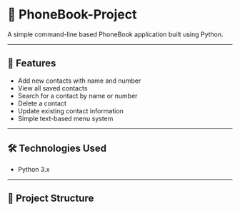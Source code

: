 # 📱 PhoneBook-Project

A simple command-line based PhoneBook application built using Python.

---

## 🚀 Features

- Add new contacts with name and number
- View all saved contacts
- Search for a contact by name or number
- Delete a contact
- Update existing contact information
- Simple text-based menu system

---

## 🛠️ Technologies Used

- Python 3.x

---

## 📂 Project Structure


